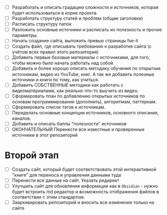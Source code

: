 - [ ] Разработать и описать градацию сложности и источников, которая будет использоваться в корне проекта.
- [ ] Разработать структуру статей и проблем (общие заголовки)
- [ ] Расписать структуру папок
- [ ] Разложить основные источники и расписать их полезность и прочие параметры.
- [ ] Начать создание сайта, выложить превью страницы fse-it
- [ ] Создать файл, где описывать требованию к разработке сайта (с учётом всех правил этого репозитория)
- [ ] Добавить первые базовые материалы с источниками, для того, чтобы можно было начать работать над собой.
- [ ] Добавить и более хорошо описать методику обучения по открытым источникам, видео из YouTube, книг. А так же добавить полезные источники и книги по тому, как учиться.
- [ ] Добавить СОБСТВЕННЫЕ методики как работать с видеоматериалами, как реально что-то выучить из видео.
- [ ] Сформировать план по добавлению открытых источников по основам программирования (дополнить), алгоритмам, паттернам.
- [ ] Сформировать список тэгов к источникам.
- [ ] Переделать основные концепции источников, основного описания, каналов.
- [ ] Добавить и описать баллы "полезности" источников
- [ ] ОКОНЧАТЕЛЬНЫЙ Перенести все известные и проверенные источники в этот репозиторий

# Второй этап

- [ ] Создать сайт, который будет соответствовать этой интерактивной "книге" для переноса и управления данными туда
- [ ] Перенести все данные на сайт. Указать редирект
- [ ] Улучшить сайт для обновления информации как в `Obsidian` - нужно будет встроить md редактор и возможность отображения файлов в соответствии с этим стандартом.
- [ ] Заархивировать репозиторий и вносить все изменения только на сайте